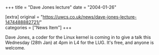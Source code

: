 +++
title = "Dave Jones lecture"
date = "2004-01-26"

[extra]
original = "https://uwcs.co.uk/news/dave-jones-lecture-1474488882721/"    
categories = ["News Item"]
+++

Dave Jones, a coder for the Linux kernel is coming in to give a talk this Wednesday (28th Jan) at 4pm in L4 for the LUG. It's free, and anyone is welcome.

